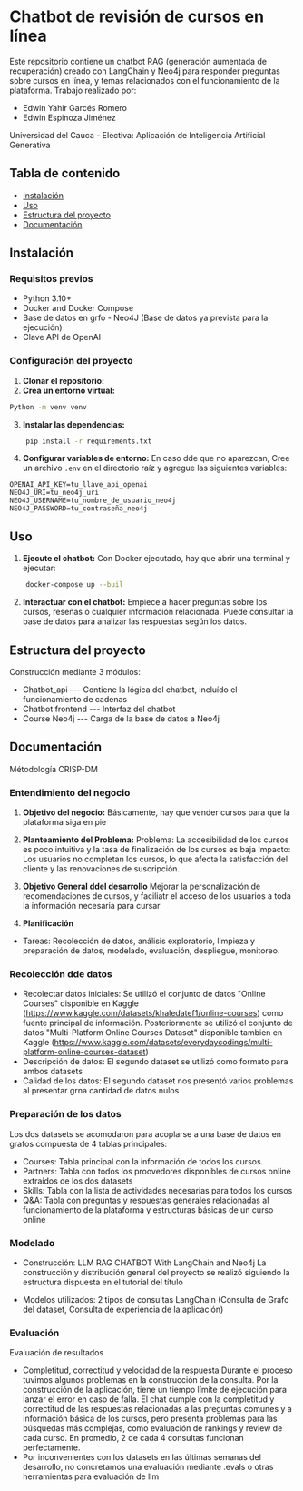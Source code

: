 # Chatbot de revisión de cursos en línea

Este repositorio contiene un chatbot RAG (generación aumentada de recuperación) creado con LangChain y Neo4j para responder preguntas sobre cursos en línea, y temas relacionados con el funcionamiento de la plataforma.
Trabajo realizado por:
 - Edwin Yahir Garcés Romero
 - Edwin Espinoza Jiménez

Universidad del Cauca - Electiva: Aplicación de Inteligencia Artificial Generativa

## Tabla de contenido
- [Instalación](#instalación)
- [Uso](#uso)
- [Estructura del proyecto](#estructura-del-proyecto)
- [Documentación](#documentación)

## Instalación

### Requisitos previos
- Python 3.10+
- Docker and Docker Compose
- Base de datos en grfo - Neo4J (Base de datos ya prevista para la ejecución)
- Clave API de OpenAI

### Configuración del proyecto
1. **Clonar el repositorio:**
2. **Crea un entorno virtual:**
 ```sh
 Python -m venv venv
 ```
3. **Instalar las dependencias:**
```sh
    pip install -r requirements.txt
```

4. **Configurar variables de entorno:**
En caso dde que no aparezcan, Cree un archivo `.env` en el directorio raíz y agregue las siguientes variables:
 ```entorno
 OPENAI_API_KEY=tu_llave_api_openai
 NEO4J_URI=tu_neo4j_uri
 NEO4J_USERNAME=tu_nombre_de_usuario_neo4j
 NEO4J_PASSWORD=tu_contraseña_neo4j
 ```

## Uso

1. **Ejecute el chatbot:**
Con Docker ejecutado, hay que abrir una terminal y ejecutar:
```sh
    docker-compose up --buil
```
2. **Interactuar con el chatbot:**
Empiece a hacer preguntas sobre los cursos, reseñas o cualquier información relacionada.
Puede consultar la base de datos para analizar las respuestas según los datos.

## Estructura del proyecto
Construcción mediante 3 módulos:
- Chatbot_api --- Contiene la lógica del chatbot, incluído el funcionamiento de cadenas
- Chatbot frontend --- Interfaz del chatbot
- Course Neo4j --- Carga de la base de datos a Neo4j

## Documentación

Métodología CRISP-DM
### Entendimiento del negocio
1. **Objetivo del negocio:**
Básicamente, hay que vender cursos para que la plataforma siga en pie

2. **Planteamiento del Problema:**
Problema: La accesibilidad de los cursos es poco intuitiva y la tasa de finalización de los cursos es baja
Impacto: Los usuarios no completan los cursos, lo que afecta la satisfacción del cliente y las renovaciones de suscripción.

3. **Objetivo General ddel desarrollo**
Mejorar la personalización de recomendaciones de cursos, y faciliatr el acceso de los usuarios a toda la información necesaria para cursar

4. **Planificación**
- Tareas: Recolección de datos, análisis exploratorio, limpieza y preparación de datos, modelado, evaluación, despliegue, monitoreo.

### Recolección dde datos
- Recolectar datos iniciales: Se utilizó el conjunto de datos "Online Courses" disponible en Kaggle (https://www.kaggle.com/datasets/khaledatef1/online-courses) como fuente principal de información. Posteriormente se utilizó el conjunto de datos "Multi-Platform Online Courses Dataset" disponible tambien en Kaggle (https://www.kaggle.com/datasets/everydaycodings/multi-platform-online-courses-dataset)
- Descripción de datos: El segundo dataset se utilizó como formato para ambos datasets
- Calidad de los datos: El segundo dataset nos presentó varios problemas al presentar grna cantidad de datos nulos

### Preparación de los datos
Los dos datasets se acomodaron para acoplarse a una base de datos en grafos compuesta de 4 tablas principales:
- Courses: Tabla principal con la información de todos los cursos.
- Partners: Tabla con todos los proovedores disponibles de cursos online extraídos de los dos datasets
- Skills: Tabla con la lista de actividades necesarias para todos los cursos
- Q&A: Tabla con preguntas y respuestas generales relacionadas al funcionamiento de la plataforma y estructuras básicas de un curso online

### Modelado
- Construcción: LLM RAG CHATBOT With LangChain and Neo4j
La construcción y distribución general del proyecto se realizó siguiendo la estructura dispuesta en el tutorial del título

- Modelos utilizados: 2 tipos de consultas LangChain (Consulta de Grafo del dataset, Consulta de experiencia de la aplicación)

### Evaluación
Evaluación de resultados
- Completitud, correctitud y velocidad de la respuesta
  Durante el proceso tuvimos algunos problemas en la construcción de la consulta.
  Por la construcción de la aplicación, tiene un tiempo límite de ejecución para lanzar el error en caso de falla.
  El chat cumple con la completitud y correctitud de las respuestas relacionadas a las preguntas comunes y a información básica de los cursos, pero presenta problemas para las búsquedas más complejas, como evaluación de rankings y review de cada curso. En promedio, 2 de cada 4 consultas funcionan perfectamente.
- Por inconvenientes con los datasets en las últimas semanas del desarrollo, no concretamos una evaluación mediante .evals o otras herramientas para evaluación de llm 
